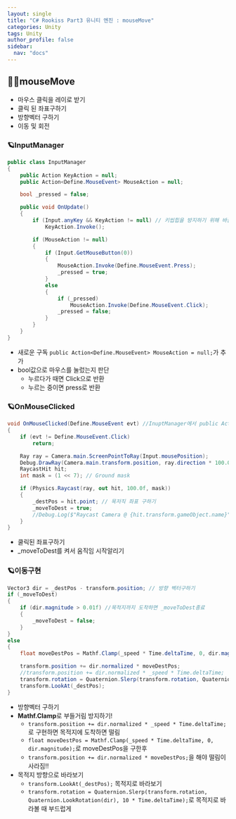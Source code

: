 ```yaml
---
layout: single
title: "C# Rookiss Part3 유니티 엔진 : mouseMove"
categories: Unity
tags: Unity
author_profile: false
sidebar:
  nav: "docs"
---
```


## 🙇‍♀️mouseMove

* 마우스 클릭을 레이로 받기
* 클릭 된 좌표구하기
* 방향벡터 구하기
* 이동 및 회전


### 🪐InputManager

```cs
public class InputManager
{
    public Action KeyAction = null;
    public Action<Define.MouseEvent> MouseAction = null;

    bool _pressed = false;

    public void OnUpdate()
    {
        if (Input.anyKey && KeyAction != null) // 키씹힙을 방지하기 위해 바꿈
            KeyAction.Invoke();

        if (MouseAction != null)
        {
            if (Input.GetMouseButton(0))
            {
                MouseAction.Invoke(Define.MouseEvent.Press);
                _pressed = true;
            }
            else
            {
                if (_pressed)
                    MouseAction.Invoke(Define.MouseEvent.Click);
                _pressed = false;
            }
        }
    }
}
```

* 새로운 구독 `public Action<Define.MouseEvent> MouseAction = null;`가 추가
* bool값으로 마우스를 눌렀는지 판단
  * 누르다가 때면 Click으로 반환
  * 누르는 중이면 press로 반환

### 🪐OnMouseClicked

```cs
void OnMouseClicked(Define.MouseEvent evt) //InuptManager에서 public Action<Define.MouseEvent> MouseAction = null;로 정의해서 Define.MouseEvent evt인자가 필요함
{
    if (evt != Define.MouseEvent.Click)
        return;

    Ray ray = Camera.main.ScreenPointToRay(Input.mousePosition);
    Debug.DrawRay(Camera.main.transform.position, ray.direction * 100.0f, Color.red, 1.0f);
    RaycastHit hit;
    int mask = (1 << 7); // Ground mask

    if (Physics.Raycast(ray, out hit, 100.0f, mask))
    {
        _destPos = hit.point; // 목저직 좌표 구하기
        _moveToDest = true;
        //Debug.Log($"Raycast Camera @ {hit.transform.gameObject.name}");
    }
}
```

* 쿨릭된 좌표구하기
* _moveToDest를 켜서 움직임 시작알리기


### 🪐이동구현

```cs
Vector3 dir = _destPos - transform.position; // 방향 벡터구하기
if (_moveToDest)
{
    if (dir.magnitude > 0.01f) //목적지까지 도착하면 _moveToDest종료
    {
        _moveToDest = false;
    }
}
else
{
    float moveDestPos = Mathf.Clamp(_speed * Time.deltaTime, 0, dir.magnitude); //

    transform.position += dir.normalized * moveDestPos;
    //transform.position += dir.normalized * _speed * Time.deltaTime;
    transform.rotation = Quaternion.Slerp(transform.rotation, Quaternion.LookRotation(dir), 10 * Time.deltaTime);
    transform.LookAt(_destPos);
}
```
* 방향벡터 구하기
* **Mathf.Clamp**로 부들거림 방지하기!
  * `transform.position += dir.normalized * _speed * Time.deltaTime;`로 구현하면 목적지에 도착하면 떨림
  * `float moveDestPos = Mathf.Clamp(_speed * Time.deltaTime, 0, dir.magnitude);`로 moveDestPos을 구한후
  * `transform.position += dir.normalized * moveDestPos;`을 해야 떨림이 사라짐!!
* 목적지 방향으로 바라보기
  * `transform.LookAt(_destPos);` 목적지로 바라보기
  * `transform.rotation = Quaternion.Slerp(transform.rotation, Quaternion.LookRotation(dir), 10 * Time.deltaTime);`로 목적지로 바라볼 때 부드럽게 
